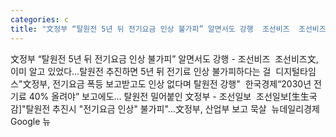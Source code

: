 ```yaml
---
categories: c
title: "文정부 “탈원전 5년 뒤 전기요금 인상 불가피” 알면서도 강행  조선비즈  조선비즈"
---
```

文정부 “탈원전 5년 뒤 전기요금 인상 불가피” 알면서도 강행 - 조선비즈&nbsp;&nbsp;조선비즈文, 이미 알고 있었다…탈원전 추진하면 5년 뒤 전기료 인상 불가피하다는 걸&nbsp;&nbsp;디지털타임스"文정부, 전기요금 폭등 보고받고도 인상 없다며 탈원전 강행"&nbsp;&nbsp;한국경제“2030년 전기료 40% 올려야” 보고에도... 탈원전 밀어붙인 文정부 - 조선일보&nbsp;&nbsp;조선일보[生生국감]"탈원전 추진시 "전기요금 인상" 불가피"…文정부, 산업부 보고 묵살&nbsp;&nbsp;뉴데일리경제Google 뉴